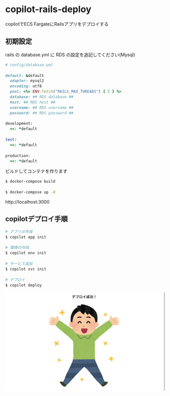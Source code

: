 # copilot-rails-deploy

copilotでECS FargateにRailsアプリをデプロイする

## 初期設定

rails の database.yml に RDS の設定を追記してください(Mysql)

```ruby
# config/database.yml

default: &default
  adapter: mysql2
  encoding: utf8
  pool: <%= ENV.fetch("RAILS_MAX_THREADS") { 5 } %>
  database: ## RDS database ##
  host: ## RDS host ##
  username: ## RDS username ##
  password: ## RDS password ##

development:
  <<: *default

test:
  <<: *default

production:
  <<: *default
```

ビルドしてコンテナを作ります

```bash
$ docker-compose build

$ docker-compose up -d
```

http://localhost:3000

## copilotデプロイ手順

```bash
# アプリの作成
$ copilot app init

# 環境の作成
$ copilot env init

# サービス追加
$ copilot svc init

# デプロイ
$ copilot deploy
```

![ss](https://github.com/git-gen/copilot-rails-deploy/blob/master/readme_ss/screenshot.png)
